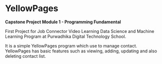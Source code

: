 # YellowPages
**Capstone Project Module 1 - Programming Fundamental**

First Project for Job Connector Video Learning Data Science and Machine Learning Program at Purwadhika Digital Technology School.

It is a simple YellowPages program which use to manage contact. YellowPages has basic features such as viewing, adding, updating and also deleting contact list. 
